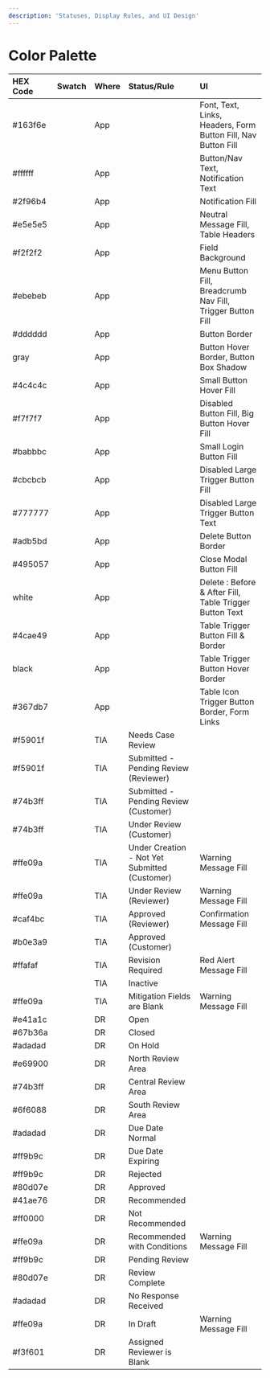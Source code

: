 ```yaml
---
description: 'Statuses, Display Rules, and UI Design'
---
```


# Color Palette

| HEX Code | Swatch | Where | Status/Rule | UI |
| :--- | :--- | :--- | :--- | :--- |
| \#163f6e |  | App |  | Font, Text, Links, Headers, Form Button Fill, Nav Button Fill |
| \#ffffff |  | App |  | Button/Nav Text, Notification Text |
| \#2f96b4 |  | App |  | Notification Fill |
| \#e5e5e5 |  | App |  | Neutral Message Fill, Table Headers |
| \#f2f2f2 |  | App |  | Field Background |
| \#ebebeb |  | App |  | Menu Button Fill, Breadcrumb Nav Fill, Trigger Button Fill |
| \#dddddd |  | App |  | Button Border |
| gray |  | App |  | Button Hover Border, Button Box Shadow |
| \#4c4c4c |  | App |  | Small Button Hover Fill |
| \#f7f7f7 |  | App |  | Disabled Button Fill, Big Button Hover Fill |
| \#babbbc |  | App |  | Small Login Button Fill |
| \#cbcbcb |  | App |  | Disabled Large Trigger Button Fill |
| \#777777 |  | App |  | Disabled Large Trigger Button Text |
| \#adb5bd |  | App |  | Delete Button Border |
| \#495057 |  | App |  | Close Modal Button Fill |
| white |  | App |  | Delete : Before & After Fill, Table Trigger Button Text |
| \#4cae49 |  | App |  | Table Trigger Button Fill & Border |
| black |  | App |  | Table Trigger Button Hover Border |
| \#367db7 |  | App |  | Table Icon Trigger Button Border, Form Links |
| \#f5901f |  | TIA | Needs Case Review |  |
| \#f5901f |  | TIA | Submitted - Pending Review \(Reviewer\) |  |
| \#74b3ff |  | TIA | Submitted - Pending Review \(Customer\) |  |
| \#74b3ff |  | TIA | Under Review \(Customer\) |  |
| \#ffe09a |  | TIA | Under Creation - Not Yet Submitted \(Customer\) | Warning Message Fill |
| \#ffe09a |  | TIA | Under Review \(Reviewer\) | Warning Message Fill |
| \#caf4bc |  | TIA | Approved \(Reviewer\) | Confirmation Message Fill |
| \#b0e3a9 |  | TIA | Approved \(Customer\) |  |
| \#ffafaf |  | TIA | Revision Required | Red Alert Message Fill |
|  |  | TIA | Inactive |  |
| \#ffe09a |  | TIA | Mitigation Fields are Blank | Warning Message Fill |
| \#e41a1c |  | DR | Open |  |
| \#67b36a |  | DR | Closed |  |
| \#adadad |  | DR | On Hold |  |
| \#e69900 |  | DR | North Review Area |  |
| \#74b3ff |  | DR | Central Review Area |  |
| \#6f6088 |  | DR | South Review Area |  |
| \#adadad |  | DR | Due Date Normal |  |
| \#ff9b9c |  | DR | Due Date Expiring |  |
| \#ff9b9c |  | DR | Rejected |  |
| \#80d07e |  | DR | Approved |  |
| \#41ae76 |  | DR | Recommended |  |
| \#ff0000 |  | DR | Not Recommended |  |
| \#ffe09a |  | DR | Recommended with Conditions | Warning Message Fill |
| \#ff9b9c |  | DR | Pending Review |  |
| \#80d07e |  | DR | Review Complete |  |
| \#adadad |  | DR | No Response Received |  |
| \#ffe09a |  | DR | In Draft | Warning Message Fill |
| \#f3f601 |  | DR | Assigned Reviewer is Blank |  |

